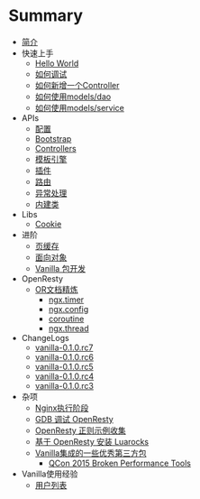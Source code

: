 # Summary

* [简介](README.md)
* 快速上手
   * [Hello World](quick_learning/hello_world.md)
   * [如何调试](quick_learning/debug.md)
   * [如何新增一个Controller](quick_learning/add_controller.md)
   * [如何使用models/dao](quick_learning/models_dao.md)
   * [如何使用models/service](quick_learning/models_service.md)
* APIs
   * [配置](cconfig.md)
   * [Bootstrap](apis/bootstrap.md)
   * [Controllers](apis/controller.md)
   * [模板引擎](apis/view.md)
   * [插件](apis/plugins.md)
   * [路由](apis/route.md)
   * [异常处理](apis/error.md)
   * [内建类](apis/buildin.md)
* Libs
   * [Cookie](libs/cookie.md)
* 进阶
   * [页缓存](advanced/page_cache.md)
   * [面向对象](advanced/oo.md)
   * [Vanilla 包开发](advanced/packages.md)
* OpenResty
   * [OR文档精炼](openresty/or_doc.md)
      * [ngx.timer](openresty/or_doc/ngx_timer.md)
      * [ngx.config](openresty/or_doc/ngx_config.md)
      * [coroutine](openresty/or_doc/coroutine.md)
      * [ngx.thread](openresty/or_doc/ngx_thread.md)
* ChangeLogs
   * [vanilla-0.1.0.rc7](install/0_1_rc7.md)
   * [vanilla-0.1.0.rc6](install/0_1_rc6.md)
   * [vanilla-0.1.0.rc5](update/0_1_rc4_rc5.md)
   * [vanilla-0.1.0.rc4](install/0_1_rc4.md)
   * [vanilla-0.1.0.rc3](install/0_1_rc3.md)
* 杂项
   * [Nginx执行阶段](sundry/nginx_phrase.md)
   * [GDB 调试 OpenResty](sundry/g.md)
   * [OpenResty 正则示例收集](sundry/ngx_re.md)
   * [基于 OpenResty 安装 Luarocks](install/or_luarocks.md)
   * [Vanilla集成的一些优秀第三方包](sundry/3rd_party_pkg.md)
       * [QCon 2015 Broken Performance Tools](sundry/qcon_2015_broken_performance_tools.md)
* Vanilla使用经验
   * [用户列表](vanilla_user_practice/yong_hu_lie_biao.md)

